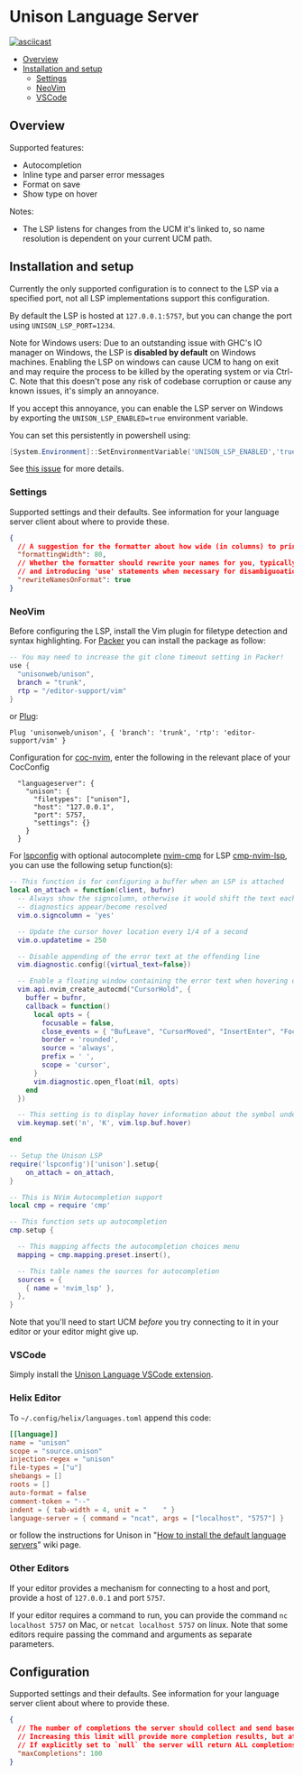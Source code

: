# Unison Language Server

[![asciicast](https://asciinema.org/a/Kwa7NscffA3R8KCHxq1OavRm0.svg)](https://asciinema.org/a/Kwa7NscffA3R8KCHxq1OavRm0)

* [Overview](#overview)
* [Installation and setup](#installation-and-setup)
  * [Settings](#settings)
  * [NeoVim](#neovim)
  * [VSCode](#vscode)

## Overview

Supported features:

* Autocompletion
* Inline type and parser error messages
* Format on save
* Show type on hover

Notes:

* The LSP listens for changes from the UCM it's linked to, so name resolution is dependent on your current UCM path.

## Installation and setup

Currently the only supported configuration is to connect to the LSP via a specified port, not all LSP implementations support this configuration.

By default the LSP is hosted at `127.0.0.1:5757`, but you can change the port using `UNISON_LSP_PORT=1234`.

Note for Windows users: Due to an outstanding issue with GHC's IO manager on Windows, the LSP is **disabled by default** on Windows machines.
Enabling the LSP on windows can cause UCM to hang on exit and may require the process to be killed by the operating system or via Ctrl-C.
Note that this doesn't pose any risk of codebase corruption or cause any known issues, it's simply an annoyance.

If you accept this annoyance, you can enable the LSP server on Windows by exporting the `UNISON_LSP_ENABLED=true` environment variable. 

You can set this persistently in powershell using:

```powershell
[System.Environment]::SetEnvironmentVariable('UNISON_LSP_ENABLED','true')
```

See [this issue](https://github.com/unisonweb/unison/issues/3487) for more details.

### Settings

Supported settings and their defaults. See information for your language server client about where to provide these.

```json
{
  // A suggestion for the formatter about how wide (in columns) to print definitions.
  "formattingWidth": 80,
  // Whether the formatter should rewrite your names for you, typically reducing them to their smallest unambiguous suffix,
  // and introducing 'use' statements when necessary for disambiguoation.
  "rewriteNamesOnFormat": true
}
```

### NeoVim

Before configuring the LSP, install the Vim plugin for filetype detection and syntax highlighting.
For [Packer](https://github.com/wbthomason/packer.nvim) you can install the package as follow:

```lua
-- You may need to increase the git clone timeout setting in Packer!
use {
  "unisonweb/unison",
  branch = "trunk",
  rtp = "/editor-support/vim"
}
```

or [Plug](https://github.com/junegunn/vim-plug):

```vim
Plug 'unisonweb/unison', { 'branch': 'trunk', 'rtp': 'editor-support/vim' }
```

Configuration for [coc-nvim](https://github.com/neoclide/coc.nvim), enter the following in the relevant place of your CocConfig

```
  "languageserver": {
    "unison": {
      "filetypes": ["unison"],
      "host": "127.0.0.1",
      "port": 5757,
      "settings": {}
    }
  }
```

For [lspconfig](https://github.com/neovim/nvim-lspconfig) with optional autocomplete [nvim-cmp](https://github.com/hrsh7th/nvim-cmp) for LSP
[cmp-nvim-lsp](https://github.com/hrsh7th/cmp-nvim-lsp), you can use the following setup function(s):

```lua
-- This function is for configuring a buffer when an LSP is attached
local on_attach = function(client, bufnr)
  -- Always show the signcolumn, otherwise it would shift the text each time
  -- diagnostics appear/become resolved
  vim.o.signcolumn = 'yes'

  -- Update the cursor hover location every 1/4 of a second
  vim.o.updatetime = 250

  -- Disable appending of the error text at the offending line
  vim.diagnostic.config({virtual_text=false})

  -- Enable a floating window containing the error text when hovering over an error
  vim.api.nvim_create_autocmd("CursorHold", {
    buffer = bufnr,
    callback = function()
      local opts = {
        focusable = false,
        close_events = { "BufLeave", "CursorMoved", "InsertEnter", "FocusLost" },
        border = 'rounded',
        source = 'always',
        prefix = ' ',
        scope = 'cursor',
      }
      vim.diagnostic.open_float(nil, opts)
    end
  })

  -- This setting is to display hover information about the symbol under the cursor
  vim.keymap.set('n', 'K', vim.lsp.buf.hover)

end

-- Setup the Unison LSP
require('lspconfig')['unison'].setup{
    on_attach = on_attach,
}
```

```lua
-- This is NVim Autocompletion support
local cmp = require 'cmp'

-- This function sets up autocompletion
cmp.setup {

  -- This mapping affects the autocompletion choices menu
  mapping = cmp.mapping.preset.insert(),

  -- This table names the sources for autocompletion
  sources = {
    { name = 'nvim_lsp' },
  },
}

```

Note that you'll need to start UCM _before_ you try connecting to it in your editor or your editor might give up.

### VSCode

Simply install the [Unison Language VSCode extension](https://marketplace.visualstudio.com/items?itemName=unison-lang.unison).

### Helix Editor

To `~/.config/helix/languages.toml` append this code:

```toml
[[language]]
name = "unison"
scope = "source.unison"
injection-regex = "unison"
file-types = ["u"]
shebangs = []
roots = []
auto-format = false
comment-token = "--"
indent = { tab-width = 4, unit = "    " }
language-server = { command = "ncat", args = ["localhost", "5757"] }
```

or follow the instructions for Unison in "[How to install the default language servers](https://github.com/helix-editor/helix/wiki/How-to-install-the-default-language-servers#unison)" wiki page.


### Other Editors

If your editor provides a mechanism for connecting to a host and port, provide a host of `127.0.0.1` and port `5757`.

If your editor requires a command to run, you can provide the command `nc localhost 5757` on Mac, or `netcat localhost 5757` on linux.
Note that some editors require passing the command and arguments as separate parameters.

## Configuration

Supported settings and their defaults. See information for your language server client about where to provide these.

```json
{
  // The number of completions the server should collect and send based on a single query.
  // Increasing this limit will provide more completion results, but at the cost of being slower to respond.
  // If explicitly set to `null` the server will return ALL completions available.
  "maxCompletions": 100
}
```
